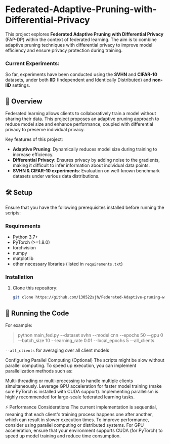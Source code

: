 # Federated-Adaptive-Pruning-with-Differential-Privacy

This project explores **Federated Adaptive Pruning with Differential Privacy** (FAP-DP) within the context of federated learning. The aim is to combine adaptive pruning techniques with differential privacy to improve model efficiency and ensure privacy protection during training. 

### Current Experiments:
So far, experiments have been conducted using the **SVHN** and **CIFAR-10** datasets, under both **IID** (Independent and Identically Distributed) and **non-IID** settings.

## 🚀 Overview

Federated learning allows clients to collaboratively train a model without sharing their data. This project proposes an adaptive pruning approach to reduce model size and enhance performance, coupled with differential privacy to preserve individual privacy.

Key features of this project:
- **Adaptive Pruning**: Dynamically reduces model size during training to increase efficiency.
- **Differential Privacy**: Ensures privacy by adding noise to the gradients, making it difficult to infer information about individual data points.
- **SVHN & CIFAR-10 experiments**: Evaluation on well-known benchmark datasets under various data distributions.



## 🛠️ Setup

Ensure that you have the following prerequisites installed before running the scripts:

### Requirements

- Python 3.7+
- PyTorch (>=1.8.0)
- torchvision
- numpy
- matplotlib
- other necessary libraries (listed in `requirements.txt`)

### Installation

1. Clone this repository:
   ```bash
   git clone https://github.com/130522sjh/Federated-Adaptive-pruning-with-Differential-Privacy.git

## 🚀 Running the Code
For example:
> python main_fed.py --dataset svhn --model cnn --epochs 50 --gpu 0 --batch_size 10 --learning_rate 0.01 --local_epochs 5 --all_clients

`--all_clients` for averaging over all client models


Configuring Parallel Computing (Optional)
The scripts might be slow without parallel computing. To speed up execution, you can implement parallelization methods such as:

Multi-threading or multi-processing to handle multiple clients simultaneously.
Leverage GPU acceleration for faster model training (make sure PyTorch is installed with CUDA support).
Implementing parallelism is highly recommended for large-scale federated learning tasks.

⚡ Performance Considerations
The current implementation is sequential, meaning that each client's training process happens one after another, which can result in slower execution times.
To improve performance, consider using parallel computing or distributed systems.
For GPU acceleration, ensure that your environment supports CUDA (for PyTorch) to speed up model training and reduce time consumption.
